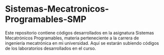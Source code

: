 # Sistemas-Mecatronicos-Programables-SMP
Este repositorio contiene códigos desarrollados en la asignatura Sistemas Mecatrónicos Programables, materia perteneciente a la carrera de ingeniería mecatrónica en mi universidad. Aquí se estarán subiendo códigos de los laboratorios desarrollados en el curso.
